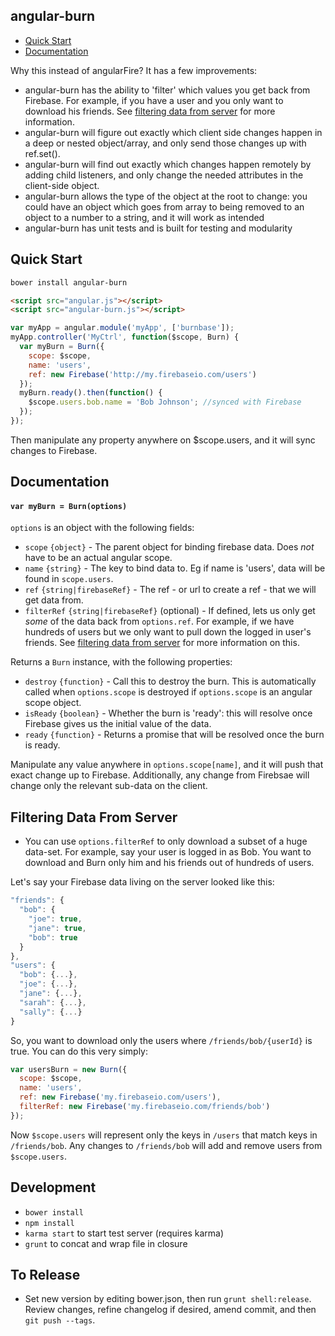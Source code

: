 angular-burn
------------

- [Quick Start](#quick-start)
- [Documentation](#documentation)

Why this instead of angularFire? It has a few improvements:

- angular-burn has the ability to 'filter' which values you get back from Firebase. For example, if you have a user and you only want to download his friends.  See [filtering data from server](#filtering-data-from-server) for more information.
- angular-burn will figure out exactly which client side changes happen in a deep or nested object/array, and only send those changes up with ref.set().
- angular-burn will find out exactly which changes happen remotely by adding child listeners, and only change the needed attributes in the client-side object.
- angular-burn allows the type of the object at the root to change: you could have an object which goes from array to being removed to an object to a number to a string, and it will work as intended
- angular-burn has unit tests and is built for testing and modularity

Quick Start
-----------

```sh
bower install angular-burn
```
```html
<script src="angular.js"></script>
<script src="angular-burn.js"></script>
```
```js
var myApp = angular.module('myApp', ['burnbase']);
myApp.controller('MyCtrl', function($scope, Burn) {
  var myBurn = Burn({
    scope: $scope,
    name: 'users',
    ref: new Firebase('http://my.firebaseio.com/users')
  });
  myBurn.ready().then(function() {
    $scope.users.bob.name = 'Bob Johnson'; //synced with Firebase
  });
});
```
Then manipulate any property anywhere on $scope.users, and it will sync changes to Firebase.

Documentation
-------------

<a id="docs-main"></a>
#### `var myBurn = Burn(options)`

`options` is an object with the following fields:

* `scope` `{object}` - The parent object for binding firebase data. Does *not* have to be an actual angular scope.
* `name` `{string}` - The key to bind data to. Eg if name is 'users', data will be found in `scope.users`.
* `ref` `{string|firebaseRef}` - The ref - or url to create a ref - that we will get data from.
* `filterRef` `{string|firebaseRef}` (optional) - If defined, lets us only get *some* of the data back from `options.ref`. For example, if we have hundreds of users but we only want to pull down the logged in user's friends.  See [filtering data from server](#filtering-data-from-server) for more information on this.

Returns a `Burn` instance, with the following properties:

* `destroy` `{function}` - Call this to destroy the burn.  This is automatically called when `options.scope` is destroyed if `options.scope` is an angular scope object.
* `isReady` `{boolean}` - Whether the burn is 'ready': this will resolve once Firebase gives us the initial value of the data.
* `ready` `{function}` - Returns a promise that will be resolved once the burn is ready.

Manipulate any value anywhere in `options.scope[name]`, and it will push that exact change up to Firebase.  Additionally, any change from Firebsae will change only the relevant sub-data on the client.

Filtering Data From Server
--------------------------

- You can use `options.filterRef` to only download a subset of a huge data-set.  For example, say your user is logged in as Bob.  You want to download and Burn only him and his friends out of hundreds of users.

Let's say your Firebase data living on the server looked like this:
```js
"friends": {
  "bob": {
    "joe": true,
    "jane": true,
    "bob": true
  }
},
"users": {
  "bob": {...},
  "joe": {...},
  "jane": {...},
  "sarah": {...},
  "sally": {...}
}
```

So, you want to download only the users where `/friends/bob/{userId}` is true.  You can do this very simply:
```js
var usersBurn = new Burn({
  scope: $scope,
  name: 'users',
  ref: new Firebase('my.firebaseio.com/users'),
  filterRef: new Firebase('my.firebaseio.com/friends/bob')
});
```

Now `$scope.users` will represent only the keys in `/users` that match keys in `/friends/bob`.  Any changes to `/friends/bob` will add and remove users from `$scope.users`.

Development
-----------

- `bower install`
- `npm install`
- `karma start` to start test server (requires karma)
- `grunt` to concat and wrap file in closure

To Release
----------

- Set new version by editing bower.json, then run `grunt shell:release`. Review changes, refine changelog if desired, amend commit, and then `git push --tags`.
